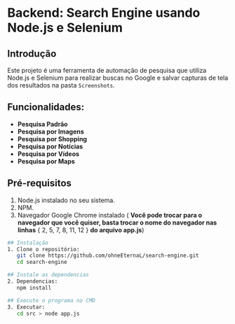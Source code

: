 # Backend: **Search Engine** usando **Node.js** e **Selenium**

## Introdução
Este projeto é uma ferramenta de automação de pesquisa que utiliza Node.js e Selenium para realizar buscas no Google e salvar capturas de tela dos resultados na pasta `Screenshots`.

## Funcionalidades:
- **Pesquisa Padrão**
- **Pesquisa por Imagens**
- **Pesquisa por Shopping**
- **Pesquisa por Notícias**
- **Pesquisa por Vídeos**
- **Pesquisa por Maps**

## Pré-requisitos
1. Node.js instalado no seu sistema.
2. NPM.
3. Navegador Google Chrome instalado ( **Você pode trocar para o navegador que você quiser, basta trocar o nome do navegador nas linhas** { 2, 5, 7, 8, 11, 12 } **do arquivo app.js**)

```sh
## Instalação
1. Clone o repositório:
   git clone https://github.com/ohneEternaL/search-engine.git
   cd search-engine

## Instale as dependencias
2. Dependencias:
   npm install

## Execute o programa no CMD
3. Executar:
   cd src > node app.js
